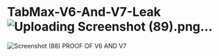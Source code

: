 # TabMax-V6-And-V7-Leak![Uploading Screenshot (89).png…]()
![Screenshot (88)](https://github.com/YoBoyPsycho/TabMax-V6-And-V7-Leak/assets/134470241/2748061d-e9c6-4b2d-83bf-9dba96393038)
PROOF OF V6 AND V7
